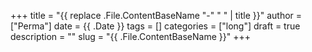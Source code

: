 +++
title = "{{ replace .File.ContentBaseName "-" " " | title }}"
author = ["Perma"]
date = {{ .Date }} 
tags = []
categories = ["long"]
draft = true
description = ""
slug = "{{ .File.ContentBaseName }}"
+++

